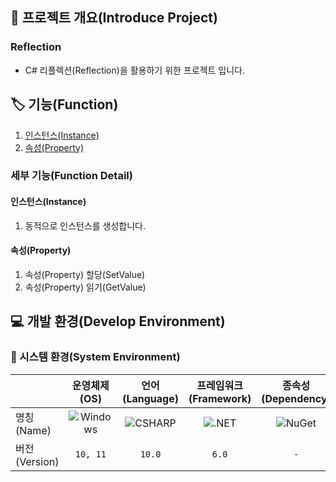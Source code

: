 ## 📕 프로젝트 개요(Introduce Project)

### Reflection

* C# 리플렉션(Reflection)을 활용하기 위한 프로젝트 입니다.

## 🏷️ 기능(Function)

1. [인스턴스(Instance)](#인스턴스(Instance))
2. [속성(Property)](#속성(Property))

### 세부 기능(Function Detail)

#### 인스턴스(Instance)

   1. 동적으로 인스턴스를 생성합니다.

#### 속성(Property)

   1. 속성(Property) 할당(SetValue)
   2. 속성(Property) 읽기(GetValue)

## 💻 개발 환경(Develop Environment)

### 🧰 시스템 환경(System Environment)

||운영체제(OS)|언어(Language)|프레임워크(Framework)|종속성(Dependency)|
|-|:-:|:-:|:-:|:-:|
|명칭(Name)|![Windows](https://img.shields.io/badge/Windows-0078D6?style=flat-square&logo=Windows&logoColor=white)|![CSHARP](https://img.shields.io/badge/CSHARP-239120?style=flat-square&logo=CSharp&logoColor=white)|![.NET](https://img.shields.io/badge/.NET-512BD4?style=flat-square&logo=.NET&logoColor=white)|![NuGet](https://img.shields.io/badge/NUGET-004880?style=flat-square&logo=NuGet&logoColor=white)|
|버전(Version)|`10, 11`|`10.0`|`6.0`|`-`|
